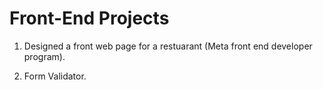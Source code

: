 # Front-End Projects 

1. Designed a front web page for a restuarant (Meta front end developer program).

2. Form Validator. 

